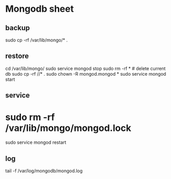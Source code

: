 # Mongodb sheet

## backup

  sudo cp -rf /var/lib/mongo/* .

## restore

  cd /var/lib/mongo/
  sudo service mongod stop
  sudo rm -rf * # delete current db
  sudo cp -rf /<src>/* .
  sudo chown -R mongod.mongod *
  sudo service mongod start

## service

  # sudo rm -rf /var/lib/mongo/mongod.lock
  sudo service mongod restart

## log

  tail -f /var/log/mongodb/mongod.log
